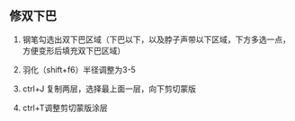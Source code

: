 ## 修双下巴

1. 钢笔勾选出双下巴区域（下巴以下，以及脖子声带以下区域，下方多选一点，方便变形后填充双下巴区域）

2. 羽化（shift+f6）半径调整为3-5

3. ctrl+J 复制两层，选择最上面一层，向下剪切蒙版

4. ctrl+T调整剪切蒙版涂层


